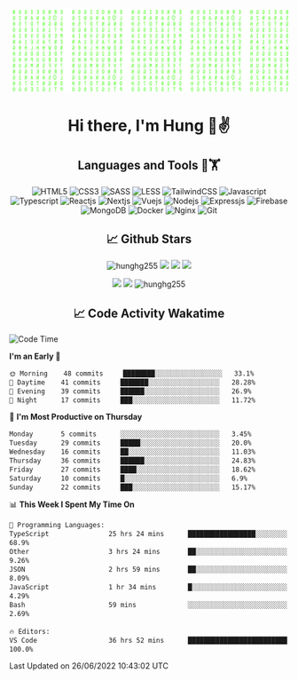 [![Matrix SVG](https://github.com/hunghg255/hunghg255/blob/master/img/matrix.svg)](https://hunghg255.github.io)
<!-- [![unicorncode_bzb8ey](https://res.cloudinary.com/hunghg255/image/upload/v1647578947/unicorncode_bzb8ey.svg)](https://hunghg255.github.io) -->
<!-- # 👀 Hi stranger! 👋🏻 -->

<h1 align='center'>Hi there, I'm Hung 👋✌</h1>

<h2 align='center'>Languages and Tools 🔧🏋</h2>

<div align='center'>
  <img src="https://img.shields.io/badge/html5-%23E34F26.svg?style=flat-square&logo=html5&logoColor=white" alt="HTML5" />
  <img src="https://img.shields.io/badge/css3-%231572B6.svg?style=flat-square&logo=css3&logoColor=white" alt="CSS3" />
  <img src="https://img.shields.io/badge/SASS-hotpink.svg?style=flat-square&logo=SASS&logoColor=white" alt="SASS" />
  <img src="https://img.shields.io/badge/LESS-%230db7ed.svg?style=flat-square&logo=less&logoColor=white" alt="LESS" />
  <img src="https://img.shields.io/badge/Tailwindcss-%2338B2AC.svg?style=flat-square&logo=tailwind-css&logoColor=white" alt="TailwindCSS" />
  <img src="https://img.shields.io/badge/Javascript-%23323330.svg?style=flat-square&logo=javascript&logoColor=%23F7DF1E" alt="Javascript" />
  <img src="https://img.shields.io/badge/Typescript-%23007ACC.svg?style=flat-square&logo=typescript&logoColor=white" alt="Typescript" />
  <img src="https://img.shields.io/badge/Reactjs-%2320232a.svg?style=flat-square&logo=react&logoColor=%2361DAFB" alt="Reactjs" />
  <img src="https://img.shields.io/badge/Nextjs-black?style=flat-square&logo=next.js&logoColor=white" alt="Nextjs" />
  <img src="https://img.shields.io/badge/Vuejs-%2335495e.svg?style=flat-square&logo=vuedotjs&logoColor=%234FC08D" alt="Vuejs" />
  <img src="https://img.shields.io/badge/Nodejs-6DA55F?style=flat-square&logo=node.js&logoColor=white" alt="Nodejs" />
  <img src="https://img.shields.io/badge/Expressjs-6DA55F?style=flat-square&logo=express&logoColor=white" alt="Expressjs" />
  <img src="https://img.shields.io/badge/Firebase-%23039BE5.svg?style=flat-square&logo=firebase" alt="Firebase" />
  <img src="https://img.shields.io/badge/MongoDB-%234ea94b.svg?style=flat-square&logo=mongodb&logoColor=white" alt="MongoDB" />
  <img src="https://img.shields.io/badge/Docker-%230db7ed.svg?style=flat-square&logo=docker&logoColor=white" alt="Docker" />
  <img src="https://img.shields.io/badge/Nginx-%234ea94b.svg?style=flat-square&logo=nginx&logoColor=white" alt="Nginx" />
  <img src="https://img.shields.io/badge/Git-%23E34F26.svg?style=flat-square&logo=git&logoColor=white" alt="Git" />
</div>

<h2 align='center'> 📈 Github Stars </h2>
<p align="center"> <img src="https://komarev.com/ghpvc/?username=hunghg255&style=flat" alt="hunghg255" />
  <img src="https://shields.io/github/stars/hunghg255">
  <img src="https://img.shields.io/github/followers/hunghg255">
  <img src="https://img.shields.io/static/v1?label=%F0%9F%8C%9F&message=Love%20coding&style=style=flat&color=c80000">
</p>
<div align="center">
 <img src="https://github-readme-stats.vercel.app/api?username=hunghg255&show_icons=true&border_radius=15"/>
  <img src="https://github-readme-stats.vercel.app/api/top-langs/?username=hunghg255&border_radius=15&layout=compact&langs_count=6"/>
  <img 
       src="https://github-readme-streak-stats.herokuapp.com/?user=hunghg255&" 
       alt="hunghg255" 
  />
</div>

<h2 align='center'> 📈 Code Activity Wakatime </h2>

<!--START_SECTION:waka-->
![Code Time](http://img.shields.io/badge/Code%20Time-1%2C065%20hrs%2030%20mins-blue)

**I'm an Early 🐤** 

```text
🌞 Morning    48 commits     ████████░░░░░░░░░░░░░░░░░   33.1% 
🌆 Daytime    41 commits     ███████░░░░░░░░░░░░░░░░░░   28.28% 
🌃 Evening    39 commits     ██████░░░░░░░░░░░░░░░░░░░   26.9% 
🌙 Night      17 commits     ███░░░░░░░░░░░░░░░░░░░░░░   11.72%

```
📅 **I'm Most Productive on Thursday** 

```text
Monday       5 commits      ░░░░░░░░░░░░░░░░░░░░░░░░░   3.45% 
Tuesday      29 commits     █████░░░░░░░░░░░░░░░░░░░░   20.0% 
Wednesday    16 commits     ██░░░░░░░░░░░░░░░░░░░░░░░   11.03% 
Thursday     36 commits     ██████░░░░░░░░░░░░░░░░░░░   24.83% 
Friday       27 commits     ████░░░░░░░░░░░░░░░░░░░░░   18.62% 
Saturday     10 commits     █░░░░░░░░░░░░░░░░░░░░░░░░   6.9% 
Sunday       22 commits     ███░░░░░░░░░░░░░░░░░░░░░░   15.17%

```


📊 **This Week I Spent My Time On** 

```text
💬 Programming Languages: 
TypeScript               25 hrs 24 mins      █████████████████░░░░░░░░   68.9% 
Other                    3 hrs 24 mins       ██░░░░░░░░░░░░░░░░░░░░░░░   9.26% 
JSON                     2 hrs 59 mins       ██░░░░░░░░░░░░░░░░░░░░░░░   8.09% 
JavaScript               1 hr 34 mins        █░░░░░░░░░░░░░░░░░░░░░░░░   4.29% 
Bash                     59 mins             ░░░░░░░░░░░░░░░░░░░░░░░░░   2.69%

🔥 Editors: 
VS Code                  36 hrs 52 mins      █████████████████████████   100.0%

```


 Last Updated on 26/06/2022 10:43:02 UTC
<!--END_SECTION:waka-->

